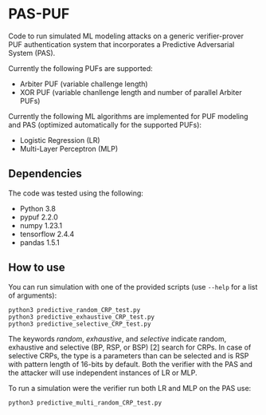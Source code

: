 # PAS-PUF

Code to run simulated ML modeling attacks on a generic verifier-prover PUF authentication system that incorporates a Predictive Adversarial System (PAS).

Currently the following PUFs are supported:
 - Arbiter PUF (variable challenge length)
 - XOR PUF (variable chanllenge length and number of parallel Arbiter PUFs)

Currently the following ML algorithms are implemented for PUF modeling and PAS (optimized automatically for the supported PUFs):
 - Logistic Regression (LR)
 - Multi-Layer Perceptron (MLP)

## Dependencies

The code was tested using the following:
 - Python 3.8
 - pypuf 2.2.0
 - numpy 1.23.1
 - tensorflow 2.4.4
 - pandas 1.5.1

## How to use

You can run simulation with one of the provided scripts (use `--help` for a list of arguments):
```
python3 predictive_random_CRP_test.py
python3 predictive_exhaustive_CRP_test.py
python3 predictive_selective_CRP_test.py
```
The keywords *random*, *exhaustive*, and *selective* indicate random, exhaustive and selective (BP, RSP, or BSP) [2] search for CRPs.
In case of selective CRPs, the type is a parameters than can be selected and is RSP with pattern length of 16-bits by default.
Both the verifier with the PAS and the attacker will use independent instances of LR or MLP.

To run a simulation were the verifier run both LR and MLP on the PAS use:
```
python3 predictive_multi_random_CRP_test.py
```
